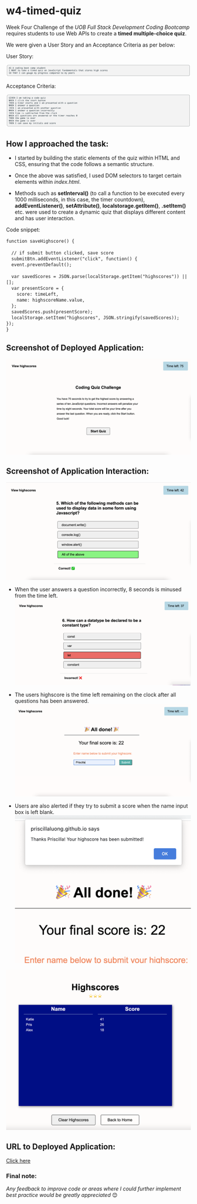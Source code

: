 # w4-timed-quiz

Week Four Challenge of the *UOB Full Stack Development Coding Bootcamp* requires students to use Web APIs to create a **timed multiple-choice quiz**. 

We were given a User Story and an Acceptance Criteria as per below:

User Story:

![User Story](/assets/images/user-story.png) 

Acceptance Criteria:

![Acceptance Criteria](/assets/images/acceptance-crit.png) 

## How I approached the task:

* I started by building the static elements of the quiz within HTML and CSS, ensuring that the code follows a semantic structure. 

* Once the above was satisfied, I used DOM selectors to target certain elements within *index.html*.

* Methods such as **setInterval()** (to call a function to be executed every 1000 milliseconds, in this case, the timer countdown), **addEventListener()**, **setAttribute()**, **localstorage.getItem()**, **.setItem()** etc. were used to create a dynamic quiz that displays different content and has user interaction. 


Code snippet:

```
function saveHighscore() {

  // if submit button clicked, save score 
  submitBtn.addEventListener("click", function() {
  event.preventDefault();

  var savedScores = JSON.parse(localStorage.getItem("highscores")) || [];
  var presentScore = {
    score: timeLeft,
    name: highscoreName.value,
  };
  savedScores.push(presentScore);
  localStorage.setItem("highscores", JSON.stringify(savedScores));
});
}
```

## Screenshot of Deployed Application:

![Deployed Application Screenshot](/assets/images/index.png) 

## Screenshot of Application Interaction:

![Question Correct Screenshot](/assets/images/correct.png)

* When the user answers a question incorrectly, 8 seconds is minused from the time left.
![Question Incorrect Screenshot](/assets/images/incorrect.png) 

* The users highscore is the time left remaining on the clock after all questions has been answered.
![End of Quiz Screenshot](/assets/images/end-container.png) 

*  Users are also alerted if they try to submit a score when the name input box is left blank.
![Alert Screenshot](/assets/images/alert.png) 

![Highscores Screenshot](/assets/images/highscores.png)

## URL to Deployed Application:

[Click here](https://priscillaluong.github.io/w4-timed-quiz/) 

### Final note:

*Any feedback to improve code or areas where I could further implement best practice would be greatly appreciated* 😊